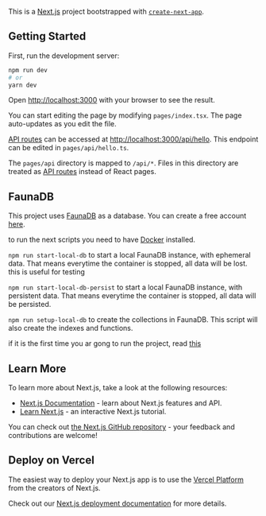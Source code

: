 This is a [Next.js](https://nextjs.org/) project bootstrapped with [`create-next-app`](https://github.com/vercel/next.js/tree/canary/packages/create-next-app).

## Getting Started

First, run the development server:

```bash
npm run dev
# or
yarn dev
```

Open [http://localhost:3000](http://localhost:3000) with your browser to see the result.

You can start editing the page by modifying `pages/index.tsx`. The page auto-updates as you edit the file.

[API routes](https://nextjs.org/docs/api-routes/introduction) can be accessed at [http://localhost:3000/api/hello](http://localhost:3000/api/hello). This endpoint can be edited in `pages/api/hello.ts`.

The `pages/api` directory is mapped to `/api/*`. Files in this directory are treated as [API routes](https://nextjs.org/docs/api-routes/introduction) instead of React pages.

## FaunaDB

This project uses [FaunaDB](https://fauna.com/) as a database. You can create a free account [here](https://dashboard.fauna.com/accounts/register).

to run the next scripts you need to have [Docker](https://www.docker.com) installed.

`npm run start-local-db` to start a local FaunaDB instance, with ephemeral data. That means everytime the container is stopped, all data will be lost.
this is useful for testing

`npm run start-local-db-persist` to start a local FaunaDB instance, with persistent data. That means everytime the container is stopped, all data will be persisted.

`npm run setup-local-db` to create the collections in FaunaDB. This script will also create the indexes and functions.

if it is the first time you ar gong to run the project, read [this](/fauna/)

## Learn More

To learn more about Next.js, take a look at the following resources:

- [Next.js Documentation](https://nextjs.org/docs) - learn about Next.js features and API.
- [Learn Next.js](https://nextjs.org/learn) - an interactive Next.js tutorial.

You can check out [the Next.js GitHub repository](https://github.com/vercel/next.js/) - your feedback and contributions are welcome!

## Deploy on Vercel

The easiest way to deploy your Next.js app is to use the [Vercel Platform](https://vercel.com/new?utm_medium=default-template&filter=next.js&utm_source=create-next-app&utm_campaign=create-next-app-readme) from the creators of Next.js.

Check out our [Next.js deployment documentation](https://nextjs.org/docs/deployment) for more details.
